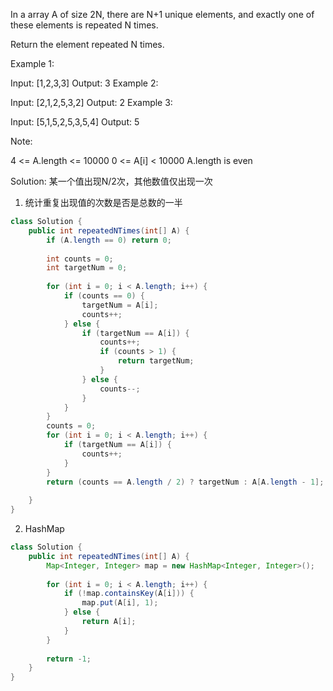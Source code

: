 In a array A of size 2N, there are N+1 unique elements, and exactly one of these elements is repeated N times.

Return the element repeated N times.

 

Example 1:

Input: [1,2,3,3]
Output: 3
Example 2:

Input: [2,1,2,5,3,2]
Output: 2
Example 3:

Input: [5,1,5,2,5,3,5,4]
Output: 5
 

Note:

4 <= A.length <= 10000
0 <= A[i] < 10000
A.length is even


Solution:
某一个值出现N/2次，其他数值仅出现一次

1. 统计重复出现值的次数是否是总数的一半

```java
class Solution {
    public int repeatedNTimes(int[] A) {
        if (A.length == 0) return 0;
        
        int counts = 0;
        int targetNum = 0;
        
        for (int i = 0; i < A.length; i++) {
            if (counts == 0) {
                targetNum = A[i];
                counts++;
            } else {
                if (targetNum == A[i]) {
                    counts++;
                    if (counts > 1) {
                        return targetNum;
                    }
                } else {
                    counts--;
                }
            }
        }
        counts = 0;
        for (int i = 0; i < A.length; i++) {
            if (targetNum == A[i]) {
                counts++;
            }
        }
        return (counts == A.length / 2) ? targetNum : A[A.length - 1];
        
    }
}
```

2. HashMap

```java
class Solution {
    public int repeatedNTimes(int[] A) {
        Map<Integer, Integer> map = new HashMap<Integer, Integer>();
        
        for (int i = 0; i < A.length; i++) {
            if (!map.containsKey(A[i])) {
                map.put(A[i], 1);
            } else {
                return A[i];
            }
        }
        
        return -1;
    }
}
```